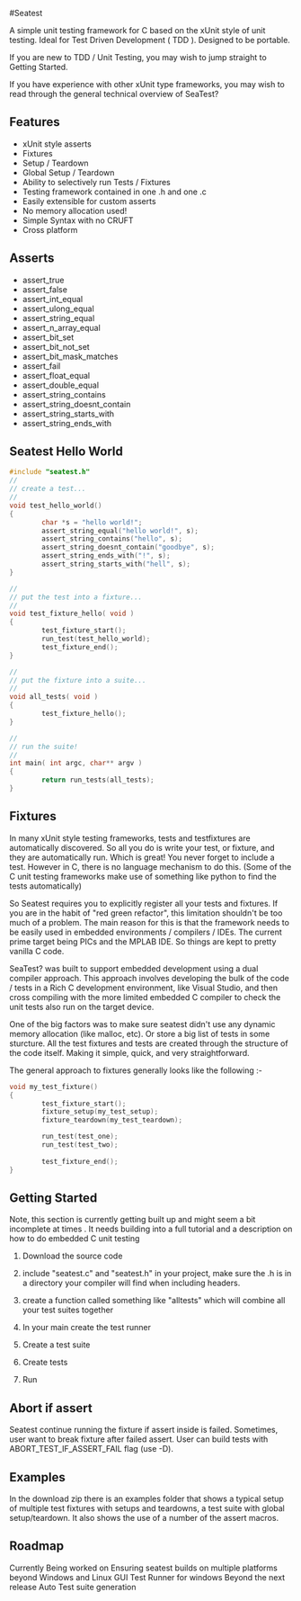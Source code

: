 #Seatest

A simple unit testing framework for C based on the xUnit style of unit testing. Ideal for Test Driven Development ( TDD ). Designed to be portable.

If you are new to TDD / Unit Testing, you may wish to jump straight to Getting Started.

If you have experience with other xUnit type frameworks, you may wish to read through the general technical overview of SeaTest?

## Features
- xUnit style asserts
- Fixtures
- Setup / Teardown
- Global Setup / Teardown
- Ability to selectively run Tests / Fixtures
- Testing framework contained in one .h and one .c
- Easily extensible for custom asserts
- No memory allocation used!
- Simple Syntax with no CRUFT
- Cross platform

## Asserts
- assert_true
- assert_false
- assert_int_equal
- assert_ulong_equal
- assert_string_equal
- assert_n_array_equal
- assert_bit_set
- assert_bit_not_set
- assert_bit_mask_matches
- assert_fail
- assert_float_equal
- assert_double_equal
- assert_string_contains
- assert_string_doesnt_contain
- assert_string_starts_with
- assert_string_ends_with

## Seatest Hello World
```C
#include "seatest.h"
//
// create a test...
//
void test_hello_world()
{
        char *s = "hello world!";
        assert_string_equal("hello world!", s);
        assert_string_contains("hello", s);
        assert_string_doesnt_contain("goodbye", s);
        assert_string_ends_with("!", s);
        assert_string_starts_with("hell", s);
}

//
// put the test into a fixture...
//
void test_fixture_hello( void )
{
        test_fixture_start();      
        run_test(test_hello_world);   
        test_fixture_end();       
}

//
// put the fixture into a suite...
//
void all_tests( void )
{
        test_fixture_hello();   
}

//
// run the suite!
//
int main( int argc, char** argv )
{
        return run_tests(all_tests);
}
```

## Fixtures
In many xUnit style testing frameworks, tests and testfixtures are automatically discovered. So all you do is write your test, or fixture, and they are automatically run. Which is great! You never forget to include a test. However in C, there is no language mechanism to do this. (Some of the C unit testing frameworks make use of something like python to find the tests automatically)

So Seatest requires you to explicitly register all your tests and fixtures. If you are in the habit of "red green refactor", this limitation shouldn't be too much of a problem. The main reason for this is that the framework needs to be easily used in embedded environments / compilers / IDEs. The current prime target being PICs and the MPLAB IDE. So things are kept to pretty vanilla C code.

SeaTest? was built to support embedded development using a dual compiler approach. This approach involves developing the bulk of the code / tests in a Rich C development environment, like Visual Studio, and then cross compiling with the more limited embedded C compiler to check the unit tests also run on the target device.

One of the big factors was to make sure seatest didn't use any dynamic memory allocation (like malloc, etc). Or store a big list of tests in some sturcture. All the test fixtures and tests are created through the structure of the code itself. Making it simple, quick, and very straightforward.

The general approach to fixtures generally looks like the following :-
```C
void my_test_fixture()
{
        test_fixture_start();   
        fixture_setup(my_test_setup);
        fixture_teardown(my_test_teardown);

        run_test(test_one);
        run_test(test_two);
        
        test_fixture_end();
}
```

## Getting Started
Note, this section is currently getting built up and might seem a bit incomplete at times . It needs building into a full tutorial and a description on how to do embedded C unit testing

1. Download the source code 

2) include "seatest.c" and "seatest.h" in your project, make sure the .h is in a directory your compiler will find when including headers.

3) create a function called something like "alltests" which will combine all your test suites together

4) In your main create the test runner

5) Create a test suite

6) Create tests

7) Run
## Abort if assert
Seatest continue running the fixture if assert inside is failed. Sometimes, user want to break fixture after failed assert. User can build tests with ABORT_TEST_IF_ASSERT_FAIL flag (use -D).

## Examples
In the download zip there is an examples folder that shows a typical setup of multiple test fixtures with setups and teardowns, a test suite with global setup/teardown. It also shows the use of a number of the assert macros.

## Roadmap
Currently Being worked on
Ensuring seatest builds on multiple platforms beyond Windows and Linux
GUI Test Runner for windows
Beyond the next release
Auto Test suite generation
